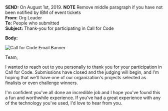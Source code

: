 **SEND:** On August 1st, 2019.
**NOTE** Remove middle paragraph if you have not been notified by IBM of event tickets   
**From:** Org Leader  
**To:** People who submitted  
**Subject:** Thank-you for participating in Call for Code  

**Body:**

![Call for Code Email Banner](https://raw.githubusercontent.com/IBM/digital-call-kits/master/src/PUSH/CallforCodeEmailBanner.png)

Team,

I wanted to reach out to you personally to thank you for your participation in Call for Code. Submissions have closed and the judging will begin, and I'm hoping that we'll have one of our organization's projects selected as finalists or even challenge winners.

I'm confident you've all done an incredible job and I hope you've found this a fun and worthwhile experience. If you've had a great experience with any of the technology you've used, I'd love to hear from you.
